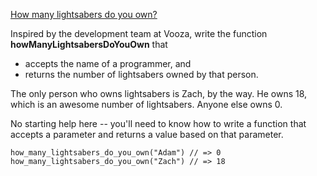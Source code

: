 [How many lightsabers do you own?](https://www.codewars.com/kata/51f9d93b4095e0a7200001b8)

Inspired by the development team at Vooza, write the function **howManyLightsabersDoYouOwn** that 

- accepts the name of a programmer, and
- returns the number of lightsabers owned by that person.

The only person who owns lightsabers is Zach, by the way. He owns 18, which is an awesome number of lightsabers. Anyone else owns 0.

No starting help here -- you'll need to know how to write a function that accepts a parameter and returns a value based on that parameter.

```
how_many_lightsabers_do_you_own("Adam") // => 0
how_many_lightsabers_do_you_own("Zach") // => 18
```